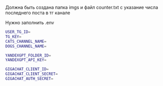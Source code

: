 Должна быть создана папка imgs и файл counter.txt с указание числа последнего поста в тг канале

Нужно заполнить .env

```sh
USER_TG_ID=
TG_KEY=
CATS_CHANNEL_NAME=
DOGS_CHANNEL_NAME=

YANDEXGPT_FOLDER_ID=
YANDEXGPT_API_KEY=

GIGACHAT_CLIENT_ID=
GIGACHAT_CLIENT_SECRET=
GIGACHAT_AUTH_SECRET=
```
